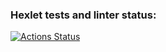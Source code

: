 ### Hexlet tests and linter status:
[![Actions Status](https://github.com/Sashansy/qa-engineer-project-84/actions/workflows/hexlet-check.yml/badge.svg)](https://github.com/Sashansy/qa-engineer-project-84/actions)